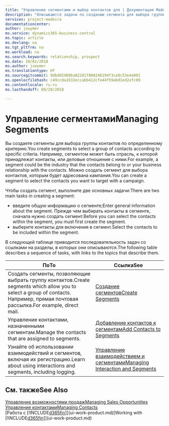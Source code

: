 ```yaml
---
title: "Управление сегментами и выбор контактов для | Документация Майкрософт"
description: "Описываются задачи по созданию сегмента для выбора группы контактов по определенному критерию, например по определенной отрасли, с которой вы хотите взаимодействовать."
services: project-madeira
documentationcenter: 
author: jswymer
ms.service: dynamics365-business-central
ms.topic: article
ms.devlang: na
ms.tgt_pltfrm: na
ms.workload: na
ms.search.keywords: relationship, prospect
ms.date: 10/01/2018
ms.author: jswymer
ms.translationtype: HT
ms.sourcegitcommit: 9dbd92409ba02281f008246194f3ce0c53e4e001
ms.openlocfilehash: c49ccda1632eccabb412cfe44f59abd1ed2efc09
ms.contentlocale: ru-ru
ms.lasthandoff: 09/28/2018

---
```

# <a name="managing-segments"></a><span data-ttu-id="a8ad5-103">Управление сегментами</span><span class="sxs-lookup"><span data-stu-id="a8ad5-103">Managing Segments</span></span>
<span data-ttu-id="a8ad5-104">Вы создаете сегменты для выбора группы контактов по определенному критерию.</span><span class="sxs-lookup"><span data-stu-id="a8ad5-104">You create segments to select a group of contacts according to specific criteria.</span></span> <span data-ttu-id="a8ad5-105">Например, сегментом может быть отрасль, к которой принадлежат контакты, или деловые отношения с ними.</span><span class="sxs-lookup"><span data-stu-id="a8ad5-105">For example, a segment could be the industry that the contacts belong to or your business relationship with the contacts.</span></span> <span data-ttu-id="a8ad5-106">Можно создать сегмент для выбора контактов, которым будет адресована кампания.</span><span class="sxs-lookup"><span data-stu-id="a8ad5-106">You can create a segment to select the contacts you want to target with a campaign.</span></span>

<span data-ttu-id="a8ad5-107">Чтобы создать сегмент, выполните две основных задачи:</span><span class="sxs-lookup"><span data-stu-id="a8ad5-107">There are two main tasks in creating a segment:</span></span>

* <span data-ttu-id="a8ad5-108">введите общую информацию о сегменте;</span><span class="sxs-lookup"><span data-stu-id="a8ad5-108">Enter general information about the segment.</span></span> <span data-ttu-id="a8ad5-109">Прежде чем выбирать контакты в сегменте, сначала нужно создать сегмент.</span><span class="sxs-lookup"><span data-stu-id="a8ad5-109">Before you can select the contacts within the segment, you must first create the segment.</span></span>
* <span data-ttu-id="a8ad5-110">выберите контакты для включения в сегмент.</span><span class="sxs-lookup"><span data-stu-id="a8ad5-110">Select the contacts to be included within the segment.</span></span>

<span data-ttu-id="a8ad5-111">В следующей таблице приводится последовательность задач со ссылками на разделы, в которых они описываются.</span><span class="sxs-lookup"><span data-stu-id="a8ad5-111">The following table describes a sequence of tasks, with links to the topics that describe them.</span></span> 

| <span data-ttu-id="a8ad5-112">По</span><span class="sxs-lookup"><span data-stu-id="a8ad5-112">To</span></span> | <span data-ttu-id="a8ad5-113">Ссылка</span><span class="sxs-lookup"><span data-stu-id="a8ad5-113">See</span></span> |
| --- | --- |
| <span data-ttu-id="a8ad5-114">Создать сегменты, позволяющие выбрать группу контактов.</span><span class="sxs-lookup"><span data-stu-id="a8ad5-114">Create segments which allow you to select a group of contacts.</span></span> <span data-ttu-id="a8ad5-115">Например, прямая почтовая рассылка.</span><span class="sxs-lookup"><span data-stu-id="a8ad5-115">For example, direct mail.</span></span> |[<span data-ttu-id="a8ad5-116">Создание сегментов</span><span class="sxs-lookup"><span data-stu-id="a8ad5-116">Create Segments</span></span>](marketing-how-create-segment.md) |
| <span data-ttu-id="a8ad5-117">Управление контактами, назначенными сегментам.</span><span class="sxs-lookup"><span data-stu-id="a8ad5-117">Manage the contacts that are assigned to segments.</span></span> |[<span data-ttu-id="a8ad5-118">Добавление контактов к сегментам</span><span class="sxs-lookup"><span data-stu-id="a8ad5-118">Add Contacts to Segments</span></span>](marketing-add-contact-segment.md) |
| <span data-ttu-id="a8ad5-119">Узнайте об использовании взаимодействий и сегментов, включая их регистрацию.</span><span class="sxs-lookup"><span data-stu-id="a8ad5-119">Learn about using interactions and segments, including logging.</span></span> |[<span data-ttu-id="a8ad5-120">Управление взаимодействием и сегментами</span><span class="sxs-lookup"><span data-stu-id="a8ad5-120">Managing Interaction and Segments</span></span>](marketing-interaction-segments.md) |

## <a name="see-also"></a><span data-ttu-id="a8ad5-121">См. также</span><span class="sxs-lookup"><span data-stu-id="a8ad5-121">See Also</span></span>
[<span data-ttu-id="a8ad5-122">Управление возможностями продаж</span><span class="sxs-lookup"><span data-stu-id="a8ad5-122">Managing Sales Opportunities</span></span>](marketing-manage-sales-opportunities.md)  
[<span data-ttu-id="a8ad5-123">Управление контактами</span><span class="sxs-lookup"><span data-stu-id="a8ad5-123">Managing Contacts</span></span>](marketing-contacts.md)  
<span data-ttu-id="a8ad5-124">[Работа с [!INCLUDE[d365fin](includes/d365fin_md.md)]](ui-work-product.md)</span><span class="sxs-lookup"><span data-stu-id="a8ad5-124">[Working with [!INCLUDE[d365fin](includes/d365fin_md.md)]](ui-work-product.md)</span></span>


